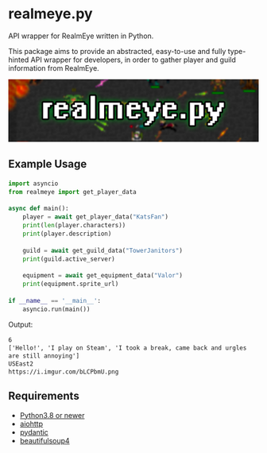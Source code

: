 # realmeye.py

API wrapper for RealmEye written in Python.

This package aims to provide an abstracted, easy-to-use and fully type-hinted API wrapper for developers, in order to gather player and guild information from RealmEye.

![realmeye.py](./assets/realmeye.png)

## Example Usage
```py
import asyncio
from realmeye import get_player_data

async def main():
    player = await get_player_data("KatsFan")
    print(len(player.characters))
    print(player.description)

    guild = await get_guild_data("TowerJanitors")
    print(guild.active_server)
    
    equipment = await get_equipment_data("Valor")
    print(equipment.sprite_url)

if __name__ == '__main__':
    asyncio.run(main())
```
Output:
```
6
['Hello!', 'I play on Steam', 'I took a break, came back and urgles are still annoying']
USEast2
https://i.imgur.com/bLCPbmU.png
```

## Requirements
* [Python3.8 or newer](https://www.python.org/downloads/)
* [aiohttp](https://docs.aiohttp.org/en/stable/)
* [pydantic](https://docs.pydantic.dev/latest/)
* [beautifulsoup4](https://beautiful-soup-4.readthedocs.io/en/latest/)
